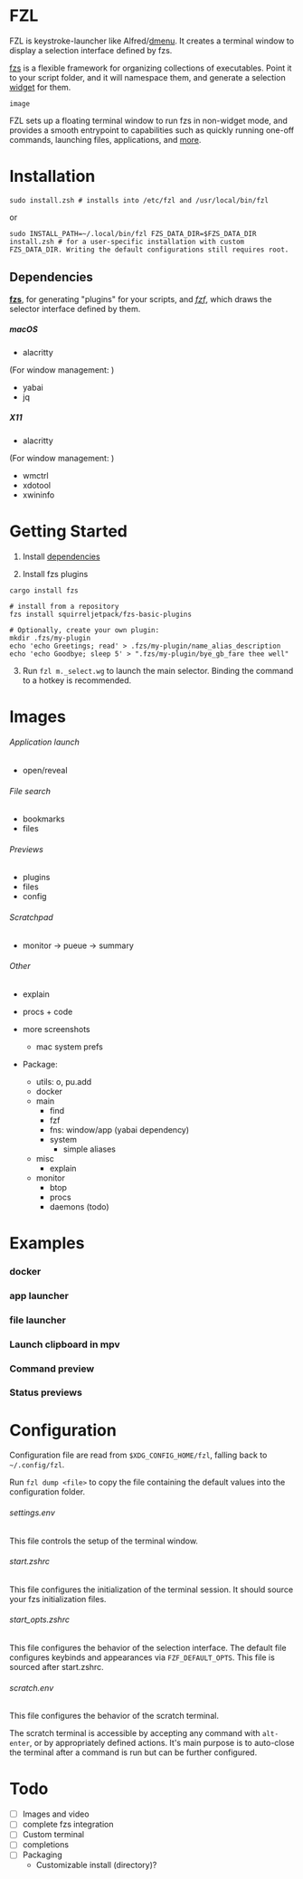 # FZL
FZL is keystroke-launcher like Alfred/[dmenu](https://github.com/aario/dmenu). It creates a terminal window to display a selection interface defined by fzs.

[fzs](#https://github.com/squirreljetpack/fzs) is a flexible framework for organizing collections of executables. Point it to your script folder, and it will namespace them, and generate a selection [widget](#https://linux.die.net/man/1/zshzle) for them.

```
image
```

FZL sets up a floating terminal window to run fzs in non-widget mode, and provides a smooth entrypoint to capabilities such as quickly running one-off commands, launching files, applications, and [more](#examples). 


# Installation

```shell
sudo install.zsh # installs into /etc/fzl and /usr/local/bin/fzl
```
or
```shell
sudo INSTALL_PATH=~/.local/bin/fzl FZS_DATA_DIR=$FZS_DATA_DIR install.zsh # for a user-specific installation with custom FZS_DATA_DIR. Writing the default configurations still requires root.
```



## Dependencies

**[fzs](#https://github.com/squirreljetpack/fzs)**, for generating "plugins" for your scripts, and
*[fzf](#https://github.com/junegunn/fzf)*, which draws the selector interface defined by them.


##### macOS

- alacritty

(For window management: )
- yabai
- jq


##### X11

- alacritty

(For window management: )
- wmctrl
- xdotool
- xwininfo


# Getting Started

1. Install [dependencies](#dependencies)

2. Install fzs plugins

```shell
cargo install fzs

# install from a repository
fzs install squirreljetpack/fzs-basic-plugins

# Optionally, create your own plugin:
mkdir .fzs/my-plugin
echo 'echo Greetings; read' > .fzs/my-plugin/name_alias_description
echo 'echo Goodbye; sleep 5' > ".fzs/my-plugin/bye_gb_fare thee well"
```

3. Run `fzl m._select.wg` to launch the main selector. Binding the command to a hotkey is recommended.

# Images

###### Application launch

- open/reveal

###### File search

- bookmarks
- files

###### Previews

- plugins
- files
- config

###### Scratchpad

- monitor -> pueue -> summary

###### Other

- explain
- procs + code
- more screenshots
  - mac system prefs

- Package:
  - utils: o, pu.add
  - docker
  - main
    - find
    - fzf
    - fns: window/app (yabai dependency)
    - system
      - simple aliases
  - misc
    - explain
  - monitor
    - btop
    - procs
    - daemons (todo)

# Examples

### docker

### app launcher

### file launcher

### Launch clipboard in mpv

### Command preview

### Status previews

# Configuration

Configuration file are read from `$XDG_CONFIG_HOME/fzl`, falling back to `~/.config/fzl`.

Run `fzl dump <file>` to copy the file containing the default values into the configuration folder.

###### settings.env

This file controls the setup of the terminal window.

###### start.zshrc

This file configures the initialization of the terminal session. It should source your fzs initialization files.

###### start_opts.zshrc

This file configures the behavior of the selection interface. The default file configures keybinds and appearances via `FZF_DEFAULT_OPTS`. This file is sourced after start.zshrc.

###### scratch.env

This file configures the behavior of the scratch terminal.

The scratch terminal is accessible by accepting any command with `alt-enter`, or by appropriately defined actions. It's main purpose is to auto-close the terminal after a command is run but can be further configured.

# Todo

- [ ] Images and video
- [ ] complete fzs integration
- [ ] Custom terminal
- [ ] completions
- [ ] Packaging
  - Customizable install (directory)?
